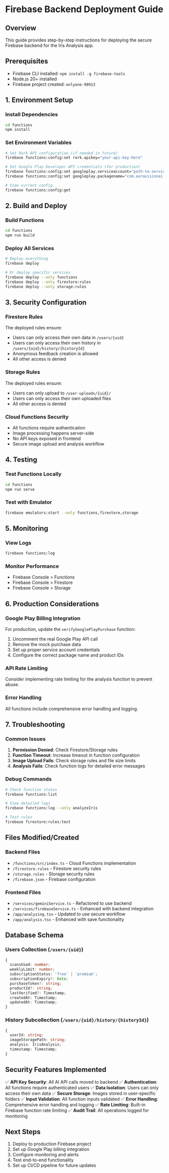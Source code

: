 # Firebase Backend Deployment Guide

## Overview
This guide provides step-by-step instructions for deploying the secure Firebase backend for the Iris Analysis app.

## Prerequisites
- Firebase CLI installed: `npm install -g firebase-tools`
- Node.js 20+ installed
- Firebase project created: `onlyone-99913`

## 1. Environment Setup

### Install Dependencies
```bash
cd functions
npm install
```

### Set Environment Variables
```bash
# Set Rork API configuration (if needed in future)
firebase functions:config:set rork.apikey="your-api-key-here"

# Set Google Play Developer API credentials (for production)
firebase functions:config:set googleplay.serviceaccount="path-to-service-account.json"
firebase functions:config:set googleplay.packagename="com.auravisionai.auravisionai"

# View current config
firebase functions:config:get
```

## 2. Build and Deploy

### Build Functions
```bash
cd functions
npm run build
```

### Deploy All Services
```bash
# Deploy everything
firebase deploy

# Or deploy specific services
firebase deploy --only functions
firebase deploy --only firestore:rules
firebase deploy --only storage:rules
```

## 3. Security Configuration

### Firestore Rules
The deployed rules ensure:
- Users can only access their own data in `/users/{uid}`
- Users can only access their own history in `/users/{uid}/history/{historyId}`
- Anonymous feedback creation is allowed
- All other access is denied

### Storage Rules
The deployed rules ensure:
- Users can only upload to `/user-uploads/{uid}/`
- Users can only access their own uploaded files
- All other access is denied

### Cloud Functions Security
- All functions require authentication
- Image processing happens server-side
- No API keys exposed in frontend
- Secure image upload and analysis workflow

## 4. Testing

### Test Functions Locally
```bash
cd functions
npm run serve
```

### Test with Emulator
```bash
firebase emulators:start --only functions,firestore,storage
```

## 5. Monitoring

### View Logs
```bash
firebase functions:log
```

### Monitor Performance
- Firebase Console > Functions
- Firebase Console > Firestore
- Firebase Console > Storage

## 6. Production Considerations

### Google Play Billing Integration
For production, update the `verifyGooglePlayPurchase` function:

1. Uncomment the real Google Play API call
2. Remove the mock purchase data
3. Set up proper service account credentials
4. Configure the correct package name and product IDs

### API Rate Limiting
Consider implementing rate limiting for the analysis function to prevent abuse.

### Error Handling
All functions include comprehensive error handling and logging.

## 7. Troubleshooting

### Common Issues
1. **Permission Denied**: Check Firestore/Storage rules
2. **Function Timeout**: Increase timeout in function configuration
3. **Image Upload Fails**: Check storage rules and file size limits
4. **Analysis Fails**: Check function logs for detailed error messages

### Debug Commands
```bash
# Check function status
firebase functions:list

# View detailed logs
firebase functions:log --only analyzeIris

# Test rules
firebase firestore:rules:test
```

## Files Modified/Created

### Backend Files
- `/functions/src/index.ts` - Cloud Functions implementation
- `/firestore.rules` - Firestore security rules
- `/storage.rules` - Storage security rules
- `/firebase.json` - Firebase configuration

### Frontend Files
- `/services/geminiService.ts` - Refactored to use backend
- `/services/firebaseService.ts` - Enhanced with backend integration
- `/app/analyzing.tsx` - Updated to use secure workflow
- `/app/analysis.tsx` - Enhanced with save functionality

## Database Schema

### Users Collection (`/users/{uid}`)
```typescript
{
  scansUsed: number;
  weeklyLimit: number;
  subscriptionStatus: 'free' | 'premium';
  subscriptionExpiry?: Date;
  purchaseToken?: string;
  productId?: string;
  lastVerified?: Timestamp;
  createdAt: Timestamp;
  updatedAt: Timestamp;
}
```

### History Subcollection (`/users/{uid}/history/{historyId}`)
```typescript
{
  userId: string;
  imageStoragePath: string;
  analysis: IrisAnalysis;
  timestamp: Timestamp;
}
```

## Security Features Implemented

✅ **API Key Security**: All AI API calls moved to backend
✅ **Authentication**: All functions require authenticated users
✅ **Data Isolation**: Users can only access their own data
✅ **Secure Storage**: Images stored in user-specific folders
✅ **Input Validation**: All function inputs validated
✅ **Error Handling**: Comprehensive error handling and logging
✅ **Rate Limiting**: Built-in Firebase function rate limiting
✅ **Audit Trail**: All operations logged for monitoring

## Next Steps

1. Deploy to production Firebase project
2. Set up Google Play billing integration
3. Configure monitoring and alerts
4. Test end-to-end functionality
5. Set up CI/CD pipeline for future updates